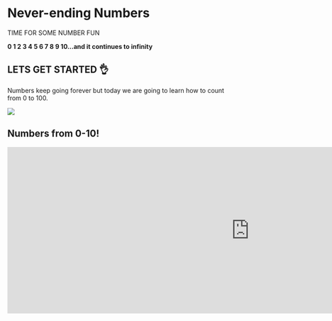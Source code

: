 <h1>Never-ending Numbers</h1>

<p> TIME FOR SOME NUMBER FUN </p>
<strong> 0 1 2 3 4 5 6 7 8 9 10...and it continues to infinity </strong>

<h2> LETS GET STARTED 👌</h2>

<p> Numbers keep going forever but today we are going to learn how to count from 0 to 100.</p> 

 <img src="https://i.pinimg.com/474x/66/f2/45/66f2456592adf8e3e8a8aa8bf31b91be--french-tips-french-lessons.jpg">


<h2> Numbers from 0-10!</h2> 

<iframe src="https://h5p.org/h5p/embed/689356" width="1090" height="375" frameborder="0" allowfullscreen="allowfullscreen"></iframe><script src="https://h5p.org/sites/all/modules/h5p/library/js/h5p-resizer.js" charset="UTF-8"></script>
